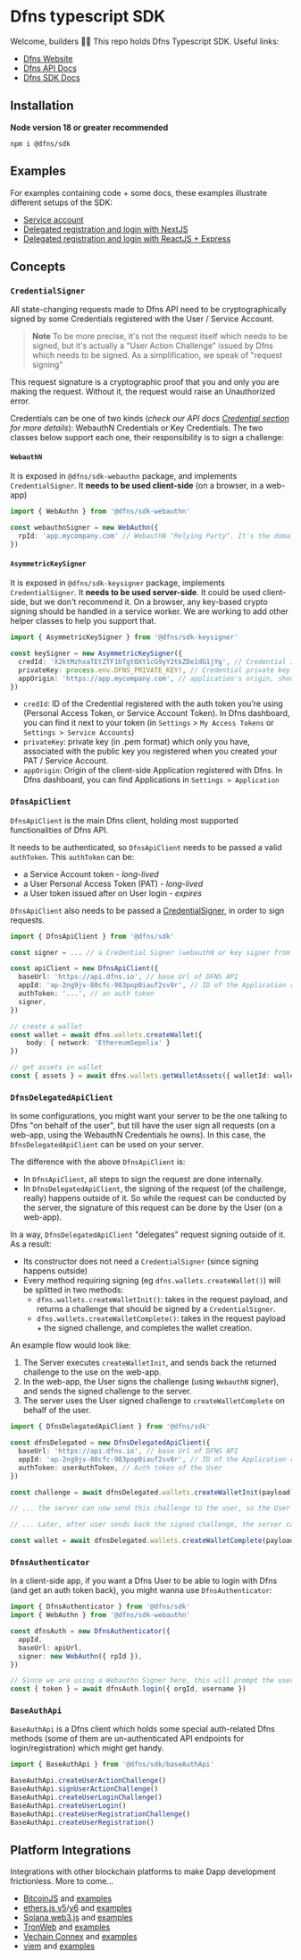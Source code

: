# Dfns typescript SDK

Welcome, builders 👋🔑 This repo holds Dfns Typescript SDK. Useful links:
- [Dfns Website](https://www.dfns.co)
- [Dfns API Docs](https://docs.dfns.co)
- [Dfns SDK Docs](https://dfns.github.io/dfns-sdk-ts)

## Installation
**Node version 18 or greater recommended**

```
npm i @dfns/sdk
```

## Examples

For examples containing code + some docs, these examples illustrate different setups of the SDK:

* [Service account](https://github.com/dfns/dfns-sdk-ts/tree/m/examples/sdk/service-account)
* [Delegated registration and login with NextJS](https://github.com/dfns/dfns-sdk-ts/tree/m/examples/sdk/nextjs-delegated)
* [Delegated registration and login with ReactJS + Express](https://github.com/dfns/dfns-sdk-ts/tree/m/examples/sdk/auth-delegated)

## Concepts

### `CredentialSigner`
All state-changing requests made to Dfns API need to be cryptographically signed by some Credentials registered with the User / Service Account.

> **Note** 
> To be more precise, it's not the request itself which needs to be signed, but it's actually a "User Action Challenge" issued by Dfns which needs to be signed. As a simplification, we speak of "request signing"

This request signature is a cryptographic proof that you and only you are making the request. Without it, the request would raise an Unauthorized error.

Credentials can be one of two kinds (*check our API docs [Credential section](https://docs.dfns.co/dfns-docs/getting-started/authentication-authorization#credentials) for more details*): WebauthN Credentials or Key Credentials. The two classes below support each one, their responsibility is to sign a challenge:

#### `WebauthN`
It is exposed in `@dfns/sdk-webauthn` package, and implements `CredentialSigner`. It **needs to be used client-side** (on a browser, in a web-app)

```ts
import { WebAuthn } from '@dfns/sdk-webauthn'

const webauthnSigner = new WebAuthn({
  rpId: 'app.mycompany.com' // WebauthN "Relying Party". It's the domain where your client app runs. It should match the domain of the Application registered with Dfns.
})
```

#### `AsymmetricKeySigner`
It is exposed in `@dfns/sdk-keysigner` package, implements `CredentialSigner`. It **needs to be used server-side**. It could be used client-side, but we don't recommend it. On a browser, any key-based crypto signing should be handled in a service worker. We are working to add other helper classes to help you support that.


```ts
import { AsymmetricKeySigner } from '@dfns/sdk-keysigner'

const keySigner = new AsymmetricKeySigner({
  credId: 'X2ktMzhxaTEtZTF1bTgtOXY1cG9yY2tkZDe1dG1jYg', // Credential ID
  privateKey: process.env.DFNS_PRIVATE_KEY!, // Credential private key
  appOrigin: 'https://app.mycompany.com', // application's origin, should match the Application registered with Dfns
})
```

- `credId`: ID of the Credential registered with the auth token you’re using  (Personal Access Token, or Service Account Token). In Dfns dashboard, you can find it next to your token (in `Settings` > `My Access Tokens` or `Settings > Service Accounts`)
- `privateKey`: private key (in .pem format) which only you have, associated with the public key you registered when you created your PAT / Service Account.
- `appOrigin`: Origin of the client-side Application registered with Dfns. In Dfns dashboard, you can find Applications in `Settings > Application`


### `DfnsApiClient`

`DfnsApiClient` is the main Dfns client, holding most supported functionalities of Dfns API.

It needs to be authenticated, so `DfnsApiClient` needs to be passed a valid `authToken`. This `authToken` can be:

- a Service Account token - *long-lived*
- a User Personal Access Token (PAT) - *long-lived*
- a User token issued after on User login - *expires*

`DfnsApiClient` also needs to be passed a [CredentialSigner](#credentialsigner), in order to sign requests.

```ts
import { DfnsApiClient } from '@dfns/sdk'

const signer = ... // a Credential Signer (webauthN or key signer from section above)

const apiClient = new DfnsApiClient({
  baseUrl: 'https://api.dfns.io', // base Url of DFNS API
  appId: 'ap-2ng9jv-80cfc-983pop0iauf2sv8r', // ID of the Application registered with DFNS
  authToken: '...', // an auth token
  signer, 
})

// create a wallet
const wallet = await dfns.wallets.createWallet({
    body: { network: 'EthereumSepolia' }
})

// get assets in wallet
const { assets } = await dfns.wallets.getWalletAssets({ walletId: wallet.id })
```

### `DfnsDelegatedApiClient`

In some configurations, you might want your server to be the one talking to Dfns "on behalf of the user", but till have the user sign all requests (on a web-app, using the WebauthN Credentials he owns). In this case, the `DfnsDelegatedApiClient` can be used on your server.

The difference with the above `DfnsApiClient` is:

- In `DfnsApiClient`, all steps to sign the request are done internally.
- In `DfnsDelegatedApiClient`, the signing of the request (of the challenge, really) happens outside of it. So while the request can be conducted by the server, the signature of this request can be done by the User (on a web-app).

In a way, `DfnsDelegatedApiClient` "delegates" request signing outside of it. As a result:

- Its constructor does not need a `CredentialSigner` (since signing happens outside)
- Every method requiring signing (eg `dfns.wallets.createWallet()`) will be splitted in two methods:
  - `dfns.wallets.createWalletInit()`: takes in the request payload, and returns a challenge that should be signed by a `CredentialSigner`.
  - `dfns.wallets.createWalletComplete()`: takes in the request payload + the signed challenge, and completes the wallet creation.

An example flow would look like:

1. The Server executes `createWalletInit`, and sends back the returned challenge to the use on the web-app.
2. In the web-app, the User signs the challenge (using `WebauthN` signer), and sends the signed challenge to the server.
3. The server uses the User signed challenge to `createWalletComplete` on behalf of the user.


```ts
import { DfnsDelegatedApiClient } from '@dfns/sdk'

const dfnsDelegated = new DfnsDelegatedApiClient({
  baseUrl: 'https://api.dfns.io', // base Url of DFNS API
  appId: 'ap-2ng9jv-80cfc-983pop0iauf2sv8r', // ID of the Application registered with DFNS
  authToken: userAuthToken, // Auth token of the User
})

const challenge = await dfnsDelegated.wallets.createWalletInit(payload)

// ... the server can now send this challenge to the user, so the User signs it with his credentials

// ... Later, after user sends back the signed challenge, the server can complete the request:

const wallet = await dfnsDelegated.wallets.createWalletComplete(payload, signedChallenge)
```

### `DfnsAuthenticator`


In a client-side app, if you want a Dfns User to be able to login with Dfns (and get an auth token back), you might wanna use `DfnsAuthenticator`:

```ts
import { DfnsAuthenticator } from '@dfns/sdk'
import { WebAuthn } from '@dfns/sdk-webauthn'

const dfnsAuth = new DfnsAuthenticator({
  appId,
  baseUrl: apiUrl,
  signer: new WebAuthn({ rpId }),
})

// Since we are using a Webauthn Signer here, this will prompt the user for webauthn credentials (touch id / phone id / yubikey touch...)
const { token } = await dfnsAuth.login({ orgId, username })
```


### `BaseAuthApi`

`BaseAuthApi` is a Dfns client which holds some special auth-related Dfns methods (some of them are un-authenticated API endpoints for login/registration) which might get handy.

```ts
import { BaseAuthApi } from '@dfns/sdk/baseAuthApi'

BaseAuthApi.createUserActionChallenge()
BaseAuthApi.signUserActionChallenge()
BaseAuthApi.createUserLoginChallenge()
BaseAuthApi.createUserLogin()
BaseAuthApi.createUserRegistrationChallenge()
BaseAuthApi.createUserRegistration()
```

## Platform Integrations

Integrations with other blockchain platforms to make Dapp development frictionless. More to come...

* [BitcoinJS](https://github.com/dfns/dfns-sdk-ts/tree/m/packages/lib-bitcoinjs/) and [examples](https://github.com/dfns/dfns-sdk-ts/tree/m/examples/libs/bitcoinjs/)
* [ethers.js v5](https://github.com/dfns/dfns-sdk-ts/tree/m/packages/lib-ethersjs5/)/[v6](https://github.com/dfns/dfns-sdk-ts/tree/m/packages/lib-ethersjs6/) and [examples](https://github.com/dfns/dfns-sdk-ts/tree/m/examples/libs/ethersjs)
* [Solana web3.js](https://github.com/dfns/dfns-sdk-ts/tree/m/packages/lib-solana/) and [examples](https://github.com/dfns/dfns-sdk-ts/tree/m/examples/libs/solana)
* [TronWeb](https://github.com/dfns/dfns-sdk-ts/tree/m/packages/lib-tron/) and [examples](https://github.com/dfns/dfns-sdk-ts/tree/m/examples/libs/tron)
* [Vechain Connex](https://github.com/dfns/dfns-sdk-ts/tree/m/packages/lib-vechain/) and [examples](https://github.com/dfns/dfns-sdk-ts/tree/m/examples/libs/vechain)
* [viem](https://github.com/dfns/dfns-sdk-ts/tree/m/packages/lib-viem/) and [examples](https://github.com/dfns/dfns-sdk-ts/tree/m/examples/libs/viem)
